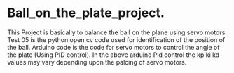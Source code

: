 # Ball_on_the_plate_project.
This Project is basically to balance the ball on the plane using servo motors.
Test 05 is the python open cv code used for identification of the position of the ball.
Arduino code is the code for servo motors to control the angle of the plate (Using PID control).
In the above arduino Pid control the kp ki kd values may vary depending upon the palcing of servo motors.
